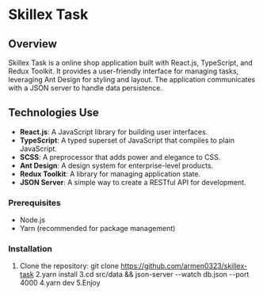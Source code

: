 # Skillex Task
## Overview
Skillex Task is a online shop application built with React.js, TypeScript, and Redux Toolkit. It provides a user-friendly interface for managing tasks, leveraging Ant Design for styling and layout. The application communicates with a JSON server to handle data persistence.

## Technologies Use
- **React.js**: A JavaScript library for building user interfaces.
- **TypeScript**: A typed superset of JavaScript that compiles to plain JavaScript.
- **SCSS**: A preprocessor that adds power and elegance to CSS.
- **Ant Design**: A design system for enterprise-level products.
- **Redux Toolkit**: A library for managing application state.
- **JSON Server**: A simple way to create a RESTful API for development.
### Prerequisites
- Node.js
- Yarn (recommended for package management)
### Installation

1. Clone the repository: git clone https://github.com/armen0323/skillex-task
2.yarn install
3.cd src/data && json-server --watch db.json --port 4000
4.yarn dev
5.Enjoy
